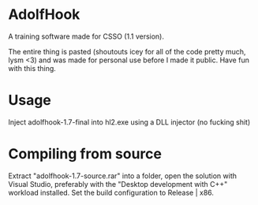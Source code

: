 # AdolfHook
A training software made for CSSO (1.1 version).

The entire thing is pasted (shoutouts icey for all of the code pretty much, lysm <3) and was made for personal use before I made it public.
Have fun with this thing.

# Usage
Inject adolfhook-1.7-final into hl2.exe using a DLL injector (no fucking shit)

# Compiling from source
Extract "adolfhook-1.7-source.rar" into a folder, open the solution with Visual Studio, preferably with the "Desktop development with C++" workload installed. Set the build configuration to Release | x86.
